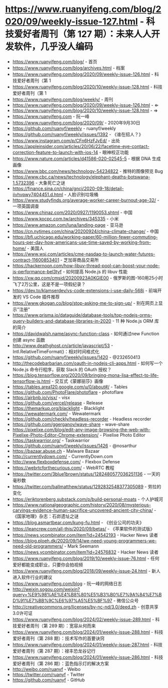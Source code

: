 # https://www.ruanyifeng.com/blog/2020/09/weekly-issue-127.html - 科技爱好者周刊（第 127 期）：未来人人开发软件，几乎没人编码

- https://www.ruanyifeng.com/blog/ - 首页
- https://www.ruanyifeng.com/blog/archives.html - 档案
- https://www.ruanyifeng.com/blog/2020/09/weekly-issue-126.html - 科技爱好者周刊（第 1
- https://www.ruanyifeng.com/blog/2020/10/weekly-issue-128.html - 科技爱好者周刊（第 1
- https://www.ruanyifeng.com/blog/weekly/ - 周刊
- https://www.ruanyifeng.com/blog/2020/09/weekly-issue-126.html - ⇐
- https://www.ruanyifeng.com/blog/2020/10/weekly-issue-128.html - ⇒
- https://www.ruanyifeng.com - 阮一峰
- https://www.ruanyifeng.com/blog/2020/09/ - 2020年9月30日
- https://github.com/ruanyf/weekly - ruanyf/weekly
- https://github.com/ruanyf/weekly/issues/1392 - 《谁在招人？》
- https://www.instagram.com/p/CFn6HzFJvEd/ - 出处
- https://appleinsider.com/articles/20/06/22/facetime-eye-contact-correction-feature-to-launch-with-ios-14 - 眼神校正功能
- https://www.nature.com/articles/d41586-020-02545-5 - 根据 DNA 生成画像
- https://www.bbc.com/news/technology-54234822 - 推特的图像预览 Bug
- https://www.cbc.ca/news/technology/elephant-deaths-botswana-1.5732396 - 大象死亡之谜
- https://finance.sina.cn/china/gncj/2020-09-18/detail-iivhvpwy7404451.d.html - 人脸识别垃圾桶
- https://www.studyfinds.org/average-worker-career-burnout-age-32/ - 一项英国调查
- https://www.chinaz.com/2020/0927/1190053.shtml - 中国
- https://www.kocpc.com.tw/archives/345335 - 小米
- https://www.amazon.com/luna/landing-page - 亚马逊
- https://cn.nytimes.com/china/20200924/china-climate-change/ - 中国
- https://bfi.uchicago.edu/working-paper/60-million-fewer-commuting-hours-per-day-how-americans-use-time-saved-by-working-from-home/ - 美国人
- https://www.wsj.com/articles/cme-nasdaq-to-launch-water-futures-contract-11600853401 - 芝加哥商品交易所
- https://hackernoon.com/how-libuv-thread-pool-can-boost-your-node-js-performance-bel3tyf - 如何提高 Node.js 的 libuv 性能
- https://xw.qq.com/cmsid/20200923A0KGIE00 - 俄罗斯的图-160用25小时飞了2万公里，这是不是一项假纪录？
- https://dev.to/klamserdev/vs-code-extensions-i-use-daily-568i - 前端开发的 VS Code 插件推荐
- https://www.gkogan.co/blog/stop-asking-me-to-sign-up/ - 别在网页上显示"注册"
- https://www.prisma.io/dataguide/database-tools/top-nodejs-orms-query-builders-and-database-libraries-in-2020 - 11 种 Node.js ORM 库的简介
- https://davidwalsh.name/async-function-class - 如何通过new Function创建 async 函数
- http://www.deathghost.cn/article/javascript/53 - Intl.RelativeTimeFormat()：相对时间格式化
- https://github.com/ruanyf/weekly/issues/1420 - @232650413
- http://thecodebarbarian.com/oauth-in-nodejs-cli-apps.html - 如何写一个 Node.js 命令行程序，获取 Slack 的 OAuth 授权？
- https://blog.tensorflow.org/2020/09/bringing-mona-lisa-effect-to-life-tensorflow-js.html - 交互式《蒙娜丽莎》画像
- https://tables.area120.google.com/u/0/about#/ - Tables
- https://github.com/PhotoFlare/photoflare - photoflare
- https://airbnb.io/visx/ - visx
- https://github.com/vercel/release - Release
- https://themarkup.org/blacklight - Blacklight
- https://wewatermark.com/ - Wewatermark
- https://github.com/checkly/headless-recorder - Headless recorder
- https://github.com/ggerganov/wave-share - wave-share
- https://pixelixe.com/blog/edit-any-image-browsing-the-web-with-Pixelixe-Photo-Editor-Chrome-extension/ - Pixelixe Photo Editor
- https://taskwarrior.org/ - Taskwarrior
- https://github.com/ruanyf/weekly/issues/1426 - @nosarthur
- https://bazaar.abuse.ch - Malware Bazaar
- http://currentlydown.com/ - CurrentlyDown.com
- http://www.flexboxdefense.com/ - Flexbox Defense
- https://webrtcforthecurious.com/ - WebRTC 教程
- https://twitter.com/3blue1brown/status/1282480577036251136 - 一天的毫秒数
- https://twitter.com/ballmatthew/status/1292832548377305089 - 劳拉的变化
- https://eriktorenberg.substack.com/p/build-personal-moats - 个人护城河
- https://www.nationalgeographic.com/history/2020/08/mysterious-carvings-evidence-human-sacrifice-uncovered-ancient-city-china/ - 《国家地理》杂志：石峁遗址之谜
- https://blog.asmartbear.com/kung-fu.html - 《创业公司的功夫》
- https://leancrew.com/all-this/2020/09/betas/ - 《苹果软件的测试版》
- https://news.ycombinator.com/item?id=24542193 - Hacker News 读者
- https://blog.ploeh.dk/2020/09/14/we-need-young-programmers-we-need-old-programmers/ - Mark Seemann
- https://news.ycombinator.com/item?id=24576832 - Hacker News 读者
- https://www.ruanyifeng.com/blog/2019/10/weekly-issue-76.html - 任何爱好都能变成职业，只要你会拍视频
- https://www.ruanyifeng.com/blog/2018/09/weekly-issue-24.html - 新人进入软件行业的建议
- https://www.ruanyifeng.com/blog - 阮一峰的网络日志
- http://weixin.sogou.com/weixin?query=%E9%98%AE%E4%B8%80%E5%B3%B0%E7%9A%84%E7%BD%91%E7%BB%9C%E6%97%A5%E5%BF%97 - 微信公众号
- http://creativecommons.org/licenses/by-nc-nd/3.0/deed.zh - 创意共享3.0许可证
- https://www.ruanyifeng.com/blog/2024/02/weekly-issue-289.html - 科技爱好者周刊（第 289 期）：宽容从何而来
- https://www.ruanyifeng.com/blog/2024/01/weekly-issue-288.html - 科技爱好者周刊（第 288 期）：技术写作的首要诀窍
- https://www.ruanyifeng.com/blog/2024/01/weekly-issue-287.html - 科技爱好者周刊（第 287 期）：禄丰恐龙谷记行
- https://www.ruanyifeng.com/blog/2024/01/weekly-issue-286.html - 科技爱好者周刊（第 286 期）：蓝色指示灯的解决方案
- http://weibo.com/ruanyf - Weibo
- https://twitter.com/ruanyf - Twitter
- https://github.com/ruanyf - GitHub